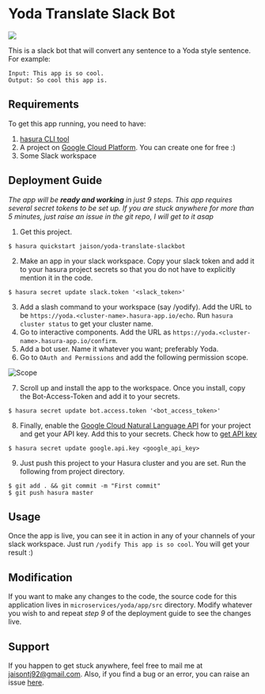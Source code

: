 # Yoda Translate Slack Bot

![](https://media.giphy.com/media/xUOxeSyC5CPiGLshAQ/giphy.gif)

This is a slack bot that will convert any sentence to a Yoda style sentence. For example:

```
Input: This app is so cool.
Output: So cool this app is.
```

## Requirements

To get this app running, you need to have:

1. [hasura CLI tool](https://docs.hasura.io/0.15/manual/install-hasura-cli.html)
2. A project on [Google Cloud Platform](https://console.cloud.google.com/home/). You can create one for free :)
3. Some Slack workspace

## Deployment Guide

*The app will be **ready and working** in just 9 steps. This app requires several secret tokens to be set up. If you are stuck anywhere for more than 5 minutes, just raise an issue in the git repo, I will get to it asap*

1. Get this project.

```
$ hasura quickstart jaison/yoda-translate-slackbot
```

2. Make an app in your slack workspace. Copy your slack token and add it to your hasura project secrets so that you do not have to explicitly mention it in the code.

```
$ hasura secret update slack.token '<slack_token>'
```

3. Add a slash command to your workspace (say /yodify). Add the URL to be `https://yoda.<cluster-name>.hasura-app.io/echo`. Run `hasura cluster status` to get your cluster name.
4. Go to interactive components. Add the URL as `https://yoda.<cluster-name>.hasura-app.io/confirm`.
5. Add a bot user. Name it whatever you want; preferably Yoda.
6. Go to `OAuth and Permissions` and add the following permission scope.

![Scope](https://github.com/coco98/python-slack-bot/raw/master/readme-assets/scope.png)

7. Scroll up and install the app to the workspace. Once you install, copy the Bot-Access-Token and add it to your secrets.

```
$ hasura secret update bot.access.token '<bot_access_token>'
```

8. Finally, enable the  [Google Cloud Natural Language API](https://console.cloud.google.com/home/) for your project and get your API key. Add this to your secrets. Check how to [get API key](https://support.google.com/cloud/answer/6158862?hl=en)

```
$ hasura secret update google.api.key <google_api_key>
```

9. Just push this project to your Hasura cluster and you are set. Run the following from project directory.

```
$ git add . && git commit -m "First commit"
$ git push hasura master
```

## Usage

Once the app is live, you can see it in action in any of your channels of your slack workspace. Just run `/yodify This app is so cool`. You will get your result :)

## Modification

If you want to make any changes to the code, the source code for this application lives in `microservices/yoda/app/src` directory. Modify whatever you wish to and repeat *step 9* of the deployment guide to see the changes live.

## Support

If you happen to get stuck anywhere, feel free to mail me at jaisontj92@gmail.com. Also, if you find a bug or an error, you can raise an issue [here](https://github.com/wawhal/yoda-translate).
